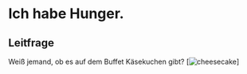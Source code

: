 # Ich habe Hunger.
## Leitfrage
Weiß jemand, ob es auf dem Buffet Käsekuchen gibt?
[![cheesecake](/käsekuchenpic.jpg "Genau diesen Kuchen meine ich")]
